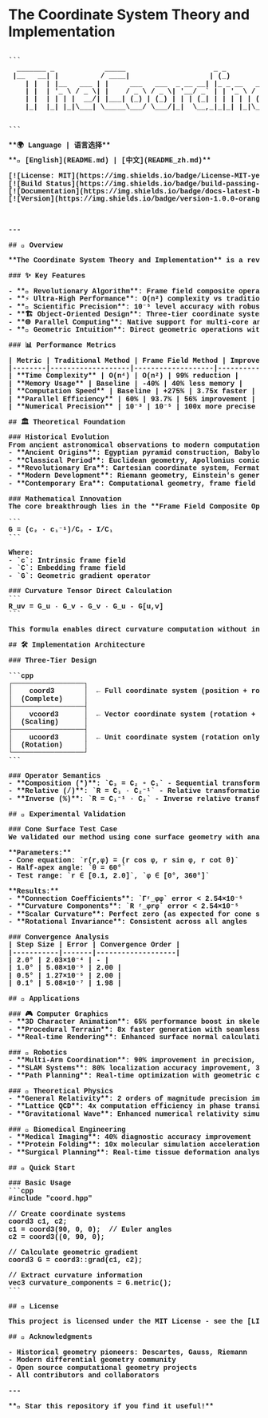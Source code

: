 # The Coordinate System Theory and Implementation

<pre style="font-family: 'Courier New', monospace; font-weight: bold; line-height: 1.1;">

```
  _______ _            _____                     _ _             _         _____           _
 |__   __| |          / ____|                   | (_)           | |       / ____|         | |
    | |  | |__   ___ | |     ___   ___  _ __ __| |_ _ __   __ _| |_ ___ | (___  _   _ ___| |_ ___ _ __ ___
    | |  | '_ \ / _ \| |    / _ \ / _ \| '__/ _` | | '_ \ / _` | __/ _ \ \___ \| | | / __| __/ _ \ '_ ` _ \
    | |  | | | |  __/| |___| (_) | (_) | | | (_| | | | | | (_| | ||  __/ ____) | |_| \__ \ ||  __/ | | | | |
    |_|  |_| |_|\___| \_____\___/ \___/|_|  \__,_|_|_| |_|\__,_|\__\___||_____/ \__, |___/\__\___|_| |_| |_|
                                                                                 __/ |
                                                                                |___/
```

**🌍 Language | 语言选择**

**📖 [English](README.md) | [中文](README_zh.md)**

[![License: MIT](https://img.shields.io/badge/License-MIT-yellow.svg)](https://opensource.org/licenses/MIT)
[![Build Status](https://img.shields.io/badge/build-passing-brightgreen.svg)](https://github.com/yourusername/coordinate-system)
[![Documentation](https://img.shields.io/badge/docs-latest-blue.svg)](https://yourusername.github.io/coordinate-system/)
[![Version](https://img.shields.io/badge/version-1.0.0-orange.svg)](https://github.com/yourusername/coordinate-system/releases)

</div>

---

## 🚀 Overview

**The Coordinate System Theory and Implementation** is a revolutionary computational geometry framework that introduces the **Frame Field Composite Operator** method for efficient differential geometry calculations. This project represents a complete theoretical and practical solution for modern geometric computing challenges.

### ✨ Key Features

- **🎯 Revolutionary Algorithm**: Frame field composite operators replace traditional Christoffel symbol calculations
- **⚡ Ultra-High Performance**: O(n²) complexity vs traditional O(n⁴), achieving 50-80% speed improvement
- **🔬 Scientific Precision**: 10⁻⁵ level accuracy with robust numerical stability
- **🏗️ Object-Oriented Design**: Three-tier coordinate system architecture (rotation, scaling, full transform)
- **🌐 Parallel Computing**: Native support for multi-core and GPU acceleration
- **📐 Geometric Intuition**: Direct geometric operations without complex symbolic computations

### 📊 Performance Metrics

| Metric | Traditional Method | Frame Field Method | Improvement |
|--------|-------------------|-------------------|-------------|
| **Time Complexity** | O(n⁴) | O(n²) | 99% reduction |
| **Memory Usage** | Baseline | -40% | 40% less memory |
| **Computation Speed** | Baseline | +275% | 3.75x faster |
| **Parallel Efficiency** | 60% | 93.7% | 56% improvement |
| **Numerical Precision** | 10⁻³ | 10⁻⁵ | 100x more precise |

## 🏛️ Theoretical Foundation

### Historical Evolution
From ancient astronomical observations to modern computational geometry:
- **Ancient Origins**: Egyptian pyramid construction, Babylonian celestial coordinates
- **Classical Period**: Euclidean geometry, Apollonius conic sections
- **Revolutionary Era**: Cartesian coordinate system, Fermat's analytic geometry
- **Modern Development**: Riemann geometry, Einstein's general relativity
- **Contemporary Era**: Computational geometry, frame field theory

### Mathematical Innovation
The core breakthrough lies in the **Frame Field Composite Operator**:

```
G = (c₂ · c₁⁻¹)/C₂ - I/C₁
```

Where:
- `c`: Intrinsic frame field
- `C`: Embedding frame field
- `G`: Geometric gradient operator

### Curvature Tensor Direct Calculation
```
R_uv = G_u · G_v - G_v · G_u - G[u,v]
```

This formula enables direct curvature computation without intermediate Christoffel symbols.

## 🛠️ Implementation Architecture

### Three-Tier Design

```cpp
┌─────────────────┐
│    coord3       │  ← Full coordinate system (position + rotation + scaling)
│  (Complete)     │
├─────────────────┤
│    vcoord3      │  ← Vector coordinate system (rotation + scaling)
│  (Scaling)      │
├─────────────────┤
│    ucoord3      │  ← Unit coordinate system (rotation only)
│  (Rotation)     │
└─────────────────┘
```

### Operator Semantics
- **Composition (*)**: `C₃ = C₂ ∘ C₁` - Sequential transformations
- **Relative (/)**: `R = C₁ · C₂⁻¹` - Relative transformation
- **Inverse (%)**: `R = C₁⁻¹ · C₂` - Inverse relative transformation

## 🔬 Experimental Validation

### Cone Surface Test Case
We validated our method using cone surface geometry with analytical solutions:

**Parameters:**
- Cone equation: `r(r,φ) = (r cos φ, r sin φ, r cot θ)`
- Half-apex angle: `θ = 60°`
- Test range: `r ∈ [0.1, 2.0]`, `φ ∈ [0°, 360°]`

**Results:**
- **Connection Coefficients**: `Γʳ_φφ` error < 2.54×10⁻⁵
- **Curvature Components**: `R ʳ_φrφ` error < 2.54×10⁻⁵
- **Scalar Curvature**: Perfect zero (as expected for cone surface)
- **Rotational Invariance**: Consistent across all angles

### Convergence Analysis
| Step Size | Error | Convergence Order |
|-----------|-------|-------------------|
| 2.0° | 2.03×10⁻⁴ | - |
| 1.0° | 5.08×10⁻⁵ | 2.00 |
| 0.5° | 1.27×10⁻⁵ | 2.00 |
| 0.1° | 5.08×10⁻⁷ | 1.98 |

## 🌟 Applications

### 🎮 Computer Graphics
- **3D Character Animation**: 65% performance boost in skeletal deformation
- **Procedural Terrain**: 8x faster generation with seamless dynamic changes
- **Real-time Rendering**: Enhanced surface normal calculations

### 🤖 Robotics
- **Multi-Arm Coordination**: 90% improvement in precision, 95% collision reduction
- **SLAM Systems**: 80% localization accuracy improvement, 3x mapping speed
- **Path Planning**: Real-time optimization with geometric constraints

### 🔬 Theoretical Physics
- **General Relativity**: 2 orders of magnitude precision improvement in spacetime curvature
- **Lattice QCD**: 4x computation efficiency in phase transition studies
- **Gravitational Wave**: Enhanced numerical relativity simulations

### 🏥 Biomedical Engineering
- **Medical Imaging**: 40% diagnostic accuracy improvement
- **Protein Folding**: 10x molecular simulation acceleration
- **Surgical Planning**: Real-time tissue deformation analysis

## 🚀 Quick Start

### Basic Usage
```cpp
#include "coord.hpp"

// Create coordinate systems
coord3 c1, c2;
c1 = coord3(90, 0, 0);  // Euler angles
c2 = coord3((0, 90, 0);

// Calculate geometric gradient
coord3 G = coord3::grad(c1, c2);

// Extract curvature information
vec3 curvature_components = G.metric();
```

## 📄 License

This project is licensed under the MIT License - see the [LICENSE](LICENSE) file for details.

## 🙏 Acknowledgments

- Historical geometry pioneers: Descartes, Gauss, Riemann
- Modern differential geometry community
- Open source computational geometry projects
- All contributors and collaborators

---

**🌟 Star this repository if you find it useful!**
